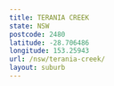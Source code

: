 ```yaml
---
title: TERANIA CREEK
state: NSW
postcode: 2480
latitude: -28.706486
longitude: 153.25943
url: /nsw/terania-creek/
layout: suburb
---
```

